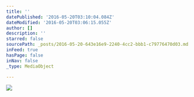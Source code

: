 ```yaml
---
title: ''
datePublished: '2016-05-20T03:10:04.084Z'
dateModified: '2016-05-20T03:06:15.055Z'
author: []
description: ''
starred: false
sourcePath: _posts/2016-05-20-643e16e9-2240-4cc2-bbb1-c79776470d03.md
inFeed: true
hasPage: false
inNav: false
_type: MediaObject

---
```

![](https://the-grid-user-content.s3-us-west-2.amazonaws.com/0d6a439d-0e03-4ed3-a6b3-f2510b1cdd18.jpg)